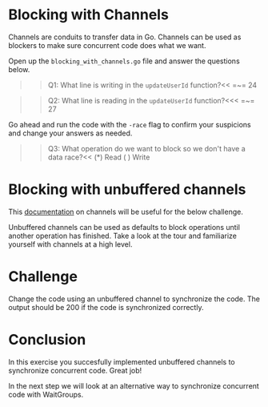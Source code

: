 # Blocking with Channels
Channels are conduits to transfer data in Go. Channels can be used as blockers to make sure concurrent code does what we want.

Open up the `blocking_with_channels.go` file and answer the questions below.

>>Q1: What line is writing in the `updateUserId` function?<<
=~= 24

>>Q2: What line is reading in the `updateUserId` function?<<<
=~= 27

Go ahead and run the code with the `-race` flag to confirm your suspicions and change your answers as needed.

>>Q3: What operation do we want to block so we don't have a data race?<<
(*) Read
( ) Write


# Blocking with unbuffered channels
This [documentation](https://tour.golang.org/concurrency/2) on channels will be useful for the below challenge.

Unbuffered channels can be used as defaults to block operations until another operation has finished. Take a look at the tour and familiarize yourself with channels at a high level.

# Challenge
Change the code using an unbuffered channel to synchronize the code. The output should be 200 if the code is synchronized correctly. 

# Conclusion
In this exercise you succesfully implemented unbuffered channels to synchronize concurrent code. Great job!

In the next step we will look at an alternative way to synchronize concurrent code with WaitGroups.